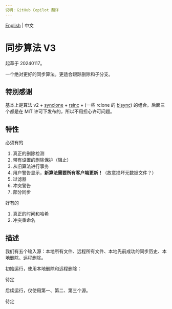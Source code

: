 ```yaml
---
说明：GitHub Copilot 翻译
---
```

[English](/docs/sync_algorithm_v3.md) | 中文

# 同步算法 V3

起草于 20240117。

一个绝对更好的同步算法。更适合跟踪删除和子分支。

## 特别感谢

基本上是算法 v2 + [synclone](https://github.com/Jwink3101/syncrclone) + [rsinc](https://github.com/ConorWilliams/rsinc) + (一些 rclone 的 [bisync](https://rclone.org/bisync/)) 的组合。后面三个都是在 MIT 许可下发布的，所以不用担心许可问题。

## 特性

必须有的

1. 真正的删除检测
2. 带有设置的删除保护（阻止）
3. 从旧算法进行事务
4. 用户警告显示，**新算法需要所有客户端更新！**（故意损坏元数据文件？）
5. 过滤器
6. 冲突警告
7. 部分同步

好有的

1. 真正的时间和哈希
2. 冲突重命名

## 描述

我们有五个输入源：本地所有文件、远程所有文件、本地先前成功的同步历史、本地删除、远程删除。

初始运行，使用本地删除和远程删除：

待定

后续运行，仅使用第一、第二、第三个源。

待定

